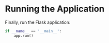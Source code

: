 # Running the Application

Finally, run the Flask application:

```python
if __name__ == '__main__':
    app.run()
```

#
